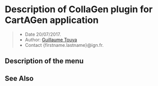 # Description of CollaGen plugin for CartAGen application

> - Date 20/07/2017.
> - Author: [Guillaume Touya][1]
> - Contact {firstname.lastname}@ign.fr.



Description of the menu
-------------



See Also
-------------



[1]: http://recherche.ign.fr/labos/cogit/english/cv.php?prenom=&nom=Touya

